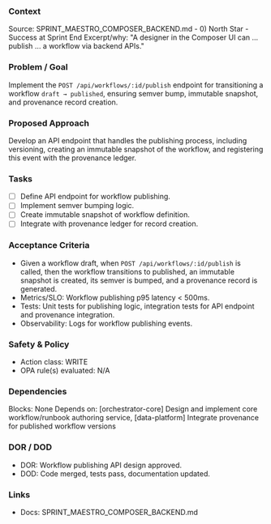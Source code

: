 ### Context
Source: SPRINT_MAESTRO_COMPOSER_BACKEND.md - 0) North Star - Success at Sprint End
Excerpt/why: "A designer in the Composer UI can ... publish ... a workflow via backend APIs."

### Problem / Goal
Implement the `POST /api/workflows/:id/publish` endpoint for transitioning a workflow `draft → published`, ensuring semver bump, immutable snapshot, and provenance record creation.

### Proposed Approach
Develop an API endpoint that handles the publishing process, including versioning, creating an immutable snapshot of the workflow, and registering this event with the provenance ledger.

### Tasks
- [ ] Define API endpoint for workflow publishing.
- [ ] Implement semver bumping logic.
- [ ] Create immutable snapshot of workflow definition.
- [ ] Integrate with provenance ledger for record creation.

### Acceptance Criteria
- Given a workflow draft, when `POST /api/workflows/:id/publish` is called, then the workflow transitions to published, an immutable snapshot is created, its semver is bumped, and a provenance record is generated.
- Metrics/SLO: Workflow publishing p95 latency < 500ms.
- Tests: Unit tests for publishing logic, integration tests for API endpoint and provenance integration.
- Observability: Logs for workflow publishing events.

### Safety & Policy
- Action class: WRITE
- OPA rule(s) evaluated: N/A

### Dependencies
Blocks: None
Depends on: [orchestrator-core] Design and implement core workflow/runbook authoring service, [data-platform] Integrate provenance for published workflow versions

### DOR / DOD
- DOR: Workflow publishing API design approved.
- DOD: Code merged, tests pass, documentation updated.

### Links
- Docs: SPRINT_MAESTRO_COMPOSER_BACKEND.md
